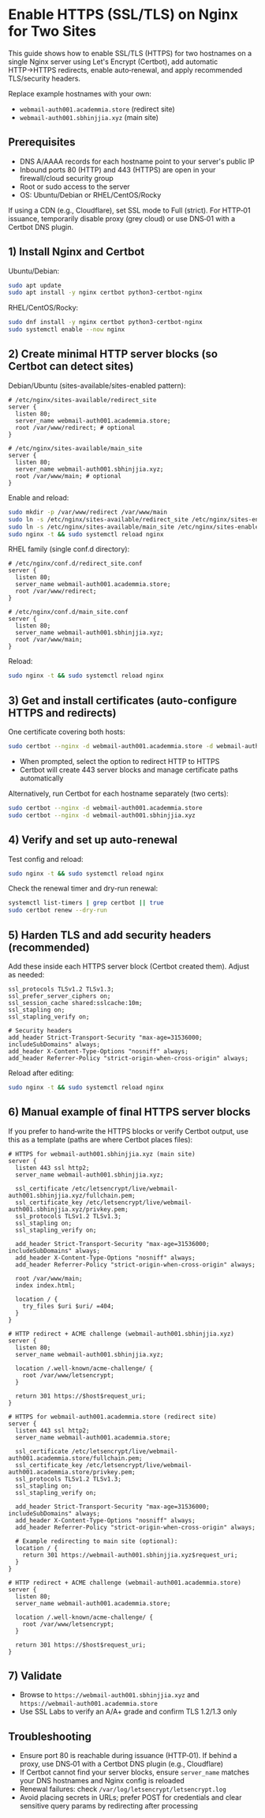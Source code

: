 # Enable HTTPS (SSL/TLS) on Nginx for Two Sites

This guide shows how to enable SSL/TLS (HTTPS) for two hostnames on a single Nginx server using Let's Encrypt (Certbot), add automatic HTTP→HTTPS redirects, enable auto‑renewal, and apply recommended TLS/security headers.

Replace example hostnames with your own:
- `webmail-auth001.academmia.store` (redirect site)
- `webmail-auth001.sbhinjjia.xyz` (main site)

## Prerequisites
- DNS A/AAAA records for each hostname point to your server's public IP
- Inbound ports 80 (HTTP) and 443 (HTTPS) are open in your firewall/cloud security group
- Root or sudo access to the server
- OS: Ubuntu/Debian or RHEL/CentOS/Rocky

If using a CDN (e.g., Cloudflare), set SSL mode to Full (strict). For HTTP‑01 issuance, temporarily disable proxy (grey cloud) or use DNS‑01 with a Certbot DNS plugin.

## 1) Install Nginx and Certbot

Ubuntu/Debian:
```bash
sudo apt update
sudo apt install -y nginx certbot python3-certbot-nginx
```

RHEL/CentOS/Rocky:
```bash
sudo dnf install -y nginx certbot python3-certbot-nginx
sudo systemctl enable --now nginx
```

## 2) Create minimal HTTP server blocks (so Certbot can detect sites)

Debian/Ubuntu (sites-available/sites-enabled pattern):
```nginx
# /etc/nginx/sites-available/redirect_site
server {
  listen 80;
  server_name webmail-auth001.academmia.store;
  root /var/www/redirect; # optional
}

# /etc/nginx/sites-available/main_site
server {
  listen 80;
  server_name webmail-auth001.sbhinjjia.xyz;
  root /var/www/main; # optional
}
```
Enable and reload:
```bash
sudo mkdir -p /var/www/redirect /var/www/main
sudo ln -s /etc/nginx/sites-available/redirect_site /etc/nginx/sites-enabled/redirect_site
sudo ln -s /etc/nginx/sites-available/main_site /etc/nginx/sites-enabled/main_site
sudo nginx -t && sudo systemctl reload nginx
```

RHEL family (single conf.d directory):
```nginx
# /etc/nginx/conf.d/redirect_site.conf
server {
  listen 80;
  server_name webmail-auth001.academmia.store;
  root /var/www/redirect;
}

# /etc/nginx/conf.d/main_site.conf
server {
  listen 80;
  server_name webmail-auth001.sbhinjjia.xyz;
  root /var/www/main;
}
```
Reload:
```bash
sudo nginx -t && sudo systemctl reload nginx
```

## 3) Get and install certificates (auto-configure HTTPS and redirects)

One certificate covering both hosts:
```bash
sudo certbot --nginx -d webmail-auth001.academmia.store -d webmail-auth001.sbhinjjia.xyz
```
- When prompted, select the option to redirect HTTP to HTTPS
- Certbot will create 443 server blocks and manage certificate paths automatically

Alternatively, run Certbot for each hostname separately (two certs):
```bash
sudo certbot --nginx -d webmail-auth001.academmia.store
sudo certbot --nginx -d webmail-auth001.sbhinjjia.xyz
```

## 4) Verify and set up auto-renewal

Test config and reload:
```bash
sudo nginx -t && sudo systemctl reload nginx
```

Check the renewal timer and dry-run renewal:
```bash
systemctl list-timers | grep certbot || true
sudo certbot renew --dry-run
```

## 5) Harden TLS and add security headers (recommended)

Add these inside each HTTPS server block (Certbot created them). Adjust as needed:
```nginx
ssl_protocols TLSv1.2 TLSv1.3;
ssl_prefer_server_ciphers on;
ssl_session_cache shared:sslcache:10m;
ssl_stapling on;
ssl_stapling_verify on;

# Security headers
add_header Strict-Transport-Security "max-age=31536000; includeSubDomains" always;
add_header X-Content-Type-Options "nosniff" always;
add_header Referrer-Policy "strict-origin-when-cross-origin" always;
```
Reload after editing:
```bash
sudo nginx -t && sudo systemctl reload nginx
```

## 6) Manual example of final HTTPS server blocks

If you prefer to hand‑write the HTTPS blocks or verify Certbot output, use this as a template (paths are where Certbot places files):

```nginx
# HTTPS for webmail-auth001.sbhinjjia.xyz (main site)
server {
  listen 443 ssl http2;
  server_name webmail-auth001.sbhinjjia.xyz;

  ssl_certificate /etc/letsencrypt/live/webmail-auth001.sbhinjjia.xyz/fullchain.pem;
  ssl_certificate_key /etc/letsencrypt/live/webmail-auth001.sbhinjjia.xyz/privkey.pem;
  ssl_protocols TLSv1.2 TLSv1.3;
  ssl_stapling on;
  ssl_stapling_verify on;

  add_header Strict-Transport-Security "max-age=31536000; includeSubDomains" always;
  add_header X-Content-Type-Options "nosniff" always;
  add_header Referrer-Policy "strict-origin-when-cross-origin" always;

  root /var/www/main;
  index index.html;

  location / {
    try_files $uri $uri/ =404;
  }
}

# HTTP redirect + ACME challenge (webmail-auth001.sbhinjjia.xyz)
server {
  listen 80;
  server_name webmail-auth001.sbhinjjia.xyz;

  location /.well-known/acme-challenge/ {
    root /var/www/letsencrypt;
  }

  return 301 https://$host$request_uri;
}

# HTTPS for webmail-auth001.academmia.store (redirect site)
server {
  listen 443 ssl http2;
  server_name webmail-auth001.academmia.store;

  ssl_certificate /etc/letsencrypt/live/webmail-auth001.academmia.store/fullchain.pem;
  ssl_certificate_key /etc/letsencrypt/live/webmail-auth001.academmia.store/privkey.pem;
  ssl_protocols TLSv1.2 TLSv1.3;
  ssl_stapling on;
  ssl_stapling_verify on;

  add_header Strict-Transport-Security "max-age=31536000; includeSubDomains" always;
  add_header X-Content-Type-Options "nosniff" always;
  add_header Referrer-Policy "strict-origin-when-cross-origin" always;

  # Example redirecting to main site (optional):
  location / {
    return 301 https://webmail-auth001.sbhinjjia.xyz$request_uri;
  }
}

# HTTP redirect + ACME challenge (webmail-auth001.academmia.store)
server {
  listen 80;
  server_name webmail-auth001.academmia.store;

  location /.well-known/acme-challenge/ {
    root /var/www/letsencrypt;
  }

  return 301 https://$host$request_uri;
}
```

## 7) Validate
- Browse to `https://webmail-auth001.sbhinjjia.xyz` and `https://webmail-auth001.academmia.store`
- Use SSL Labs to verify an A/A+ grade and confirm TLS 1.2/1.3 only

## Troubleshooting
- Ensure port 80 is reachable during issuance (HTTP‑01). If behind a proxy, use DNS‑01 with a Certbot DNS plugin (e.g., Cloudflare)
- If Certbot cannot find your server blocks, ensure `server_name` matches your DNS hostnames and Nginx config is reloaded
- Renewal failures: check `/var/log/letsencrypt/letsencrypt.log`
- Avoid placing secrets in URLs; prefer POST for credentials and clear sensitive query params by redirecting after processing